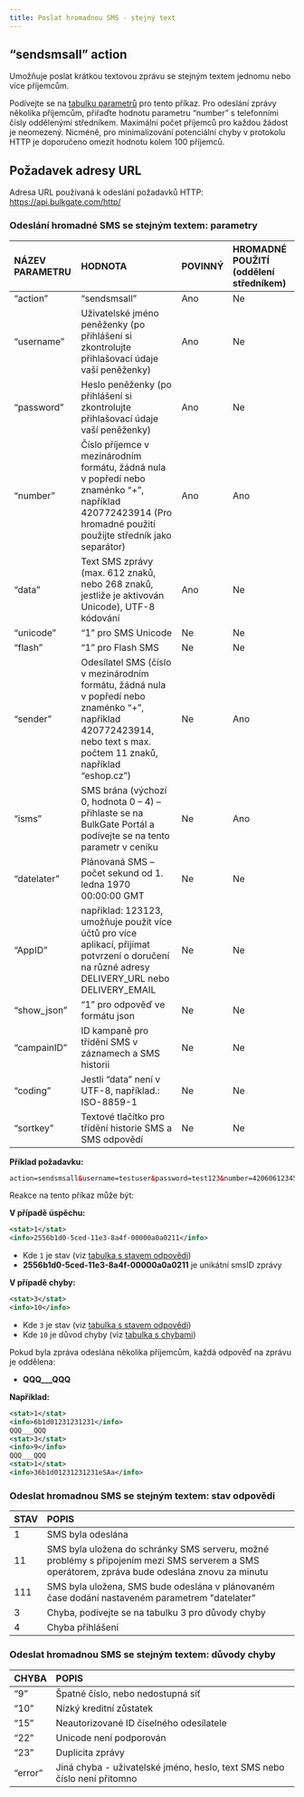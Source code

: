 ```yaml
---
title: Poslat hromadnou SMS - stejný text
---
```


## “sendsmsall” action
Umožňuje poslat krátkou textovou zprávu se stejným textem jednomu nebo více příjemcům. 

Podívejte se na [tabulku parametrů](#odeslání-hromadné-sms-se-stejným-textem-parametry) pro tento příkaz. Pro odeslání zprávy několika příjemcům, přiřaďte hodnotu parametru “number” s telefonními čísly oddělenými středníkem. Maximální počet příjemců pro každou žádost je neomezený. Nicméně, pro minimalizování potenciální chyby v protokolu HTTP je doporučeno omezit hodnotu kolem 100 příjemců.

## Požadavek adresy URL
Adresa URL používaná k odeslání požadavků HTTP: 
https://api.bulkgate.com/http/

### Odeslání hromadné SMS se stejným textem: parametry
|NÁZEV PARAMETRU|	HODNOTA|	POVINNÝ|	HROMADNÉ POUŽITÍ (oddělení středníkem)|
|:--- |:--- |:--- |:--- |
|“action”	|“sendsmsall”|	Ano|	Ne|
|“username”|	Uživatelské jméno peněženky (po přihlášení si zkontrolujte přihlašovací údaje vaší peněženky)	|Ano	|Ne|
|“password”|	Heslo peněženky (po přihlášení si zkontrolujte přihlašovací údaje vaší peněženky)	|Ano|	Ne|
|“number”|	Číslo příjemce v mezinárodním formátu, žádná nula v popředí nebo znaménko “+”, například 420772423914 (Pro hromadné použití použijte středník jako separátor)|	Ano|	Ano|
|“data”|	Text SMS zprávy (max. 612 znaků, nebo 268 znaků, jestliže je aktivován Unicode), UTF-8 kódování	|Ano|	Ne|
|“unicode”|	“1” pro SMS Unicode	|Ne	|Ne|
|“flash”|	“1” pro Flash SMS|	Ne|	Ne|
|“sender”|	Odesílatel SMS (číslo v mezinárodním formátu, žádná nula v popředí nebo znaménko “+”, například 420772423914, nebo text s max. počtem 11 znaků, například “eshop.cz”)	|Ne|	Ano|
|“isms”	|SMS brána (výchozí 0, hodnota 0 – 4) – přihlaste se na BulkGate Portál a podívejte se na tento parametr v ceníku 	|Ne	|Ano|
|“datelater”|	Plánovaná SMS – počet sekund od 1. ledna 1970 00:00:00 GMT|	Ne	|Ne|
|“AppID”	|například: 123123, umožňuje použít více účtů pro více aplikací, přijímat potvrzení o doručení na různé adresy DELIVERY_URL nebo DELIVERY_EMAIL|	Ne	|Ne|
|“show_json”|	“1” pro odpověď ve formátu json|	Ne	|Ne|
|“campainID”|	ID kampaně pro třídění SMS v záznamech a SMS historii	|Ne	|Ne|
|“coding”	|Jestli “data” není v UTF-8, například.: ISO-8859-1|	Ne	|Ne|
|“sortkey”|	Textové tlačítko pro třídění historie SMS a SMS odpovědí	|Ne	|Ne|

**Příklad požadavku:**
``` xml
action=sendsmsall&username=testuser&password=test123&number=420606123456;420607123456&data=Ahoj
```

Reakce na tento příkaz může být:

**V případě úspěchu:**
``` xml
<stat>1</stat>
<info>2556b1d0-5ced-11e3-8a4f-00000a0a0211</info>
```
- Kde `1` je stav (viz [tabulka s stavem odpovědi](#odeslat-hromadnou-sms-se-stejným-textem-stav-odpovědi))
-	**2556b1d0-5ced-11e3-8a4f-00000a0a0211** je unikátní smsID zprávy

**V případě chyby:**
``` xml
<stat>3</stat>
<info>10</info>
```
- Kde `3` je stav (viz [tabulka s stavem odpovědi](#odeslat-hromadnou-sms-se-stejným-textem-stav-odpovědi))
- Kde `10` je důvod chyby (viz [tabulka s chybami](#odeslat-hromadnou-sms-se-stejným-textem-důvody-chyby))

Pokud byla zpráva odeslána několika příjemcům, každá odpověď na zprávu je oddělena: 
 - **QQQ___QQQ**
 
**Například:**
``` xml
<stat>1</stat>
<info>6b1d01231231231</info>
QQQ___QQQ
<stat>3</stat>
<info>9</info>
QQQ___QQQ
<stat>1</stat>
<info>36b1d01231231231eSAa</info>
```


### Odeslat hromadnou SMS se stejným textem: stav odpovědi
|STAV|	POPIS|
|:--- |:--- |
|1	|SMS byla odeslána|
|11	|SMS byla uložena do schránky SMS serveru, možné problémy s připojením mezi SMS serverem a SMS operátorem, zpráva bude odeslána znovu za minutu|
|111|	SMS byla uložena, SMS bude odeslána v plánovaném čase dodání nastaveném parametrem "datelater"|
|3	|Chyba, podívejte se na tabulku 3 pro důvody chyby|
|4	|Chyba přihlášení|


### Odeslat hromadnou SMS se stejným textem: důvody chyby
|CHYBA|	POPIS|
|:--- |:--- |
|“9”	|Špatné číslo, nebo nedostupná síť|
|“10”	|Nízký kreditní zůstatek|
|“15”	|Neautorizované ID číselného odesílatele|
|“22”	|Unicode není podporován|
|“23”	|Duplicita zprávy|
|“error”|	Jiná chyba - uživatelské jméno, heslo, text SMS nebo číslo není přitomno|
